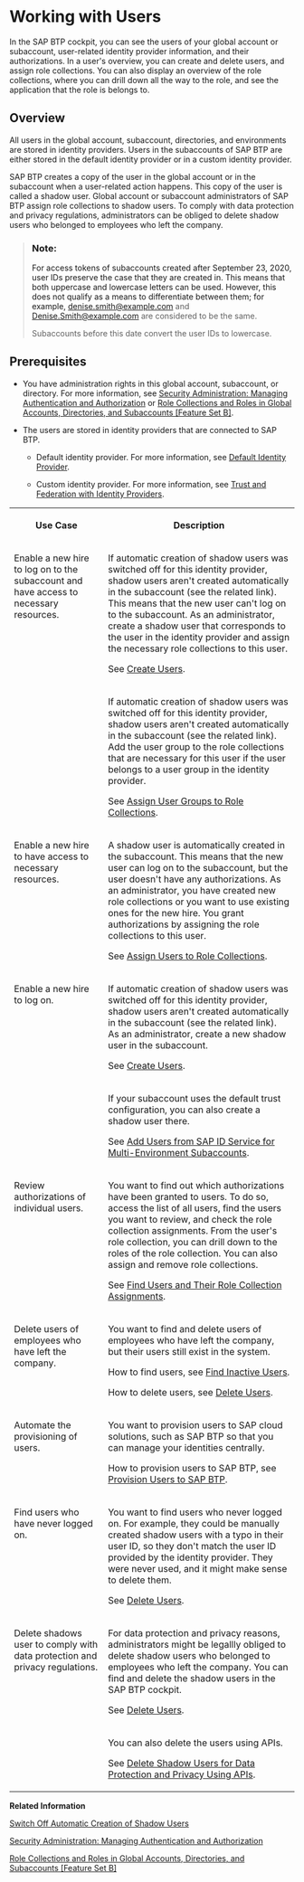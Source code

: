 <!-- loio2c91f88e60ea4677a076212085b42d02 -->

# Working with Users

In the SAP BTP cockpit, you can see the users of your global account or subaccount, user-related identity provider information, and their authorizations. In a user's overview, you can create and delete users, and assign role collections. You can also display an overview of the role collections, where you can drill down all the way to the role, and see the application that the role is belongs to.



<a name="loio2c91f88e60ea4677a076212085b42d02__section_zly_111_2nb"/>

## Overview

All users in the global account, subaccount, directories, and environments are stored in identity providers. Users in the subaccounts of SAP BTP are either stored in the default identity provider or in a custom identity provider.

SAP BTP creates a copy of the user in the global account or in the subaccount when a user-related action happens. This copy of the user is called a shadow user. Global account or subaccount administrators of SAP BTP assign role collections to shadow users. To comply with data protection and privacy regulations, administrators can be obliged to delete shadow users who belonged to employees who left the company.

> ### Note:  
> For access tokens of subaccounts created after September 23, 2020, user IDs preserve the case that they are created in. This means that both uppercase and lowercase letters can be used. However, this does not qualify as a means to differentiate between them; for example, denise.smith@example.com and Denise.Smith@example.com are considered to be the same.
> 
> Subaccounts before this date convert the user IDs to lowercase.



<a name="loio2c91f88e60ea4677a076212085b42d02__section_vw4_bw4_qlb"/>

## Prerequisites

-   You have administration rights in this global account, subaccount, or directory. For more information, see [Security Administration: Managing Authentication and Authorization](security-administration-managing-authentication-and-authorization-1ff47b2.md) or [Role Collections and Roles in Global Accounts, Directories, and Subaccounts \[Feature Set B\]](../10-concepts/role-collections-and-roles-in-global-accounts-directories-and-subaccounts-feature-set-b-0039cf0.md).

-   The users are stored in identity providers that are connected to SAP BTP.

    -   Default identity provider. For more information, see [Default Identity Provider](default-identity-provider-d6a8db7.md).

    -   Custom identity provider. For more information, see [Trust and Federation with Identity Providers](trust-and-federation-with-identity-providers-cb1bc8f.md).






<table>
<tr>
<th valign="top">

Use Case

</th>
<th valign="top">

Description

</th>
</tr>
<tr>
<td valign="top" rowspan="2">

Enable a new hire to log on to the subaccount and have access to necessary resources.

</td>
<td valign="top">

If automatic creation of shadow users was switched off for this identity provider, shadow users aren't created automatically in the subaccount \(see the related link\). This means that the new user can't log on to the subaccount. As an administrator, create a shadow user that corresponds to the user in the identity provider and assign the necessary role collections to this user.

See [Create Users](create-users-a3bc7e8.md).

</td>
</tr>
<tr>
<td valign="top">

If automatic creation of shadow users was switched off for this identity provider, shadow users aren't created automatically in the subaccount \(see the related link\). Add the user group to the role collections that are necessary for this user if the user belongs to a user group in the identity provider.

See [Assign User Groups to Role Collections](assign-user-groups-to-role-collections-9562d9d.md).

</td>
</tr>
<tr>
<td valign="top">

Enable a new hire to have access to necessary resources.

</td>
<td valign="top">

A shadow user is automatically created in the subaccount. This means that the new user can log on to the subaccount, but the user doesn't have any authorizations. As an administrator, you have created new role collections or you want to use existing ones for the new hire. You grant authorizations by assigning the role collections to this user.

See [Assign Users to Role Collections](assign-users-to-role-collections-c576676.md).

</td>
</tr>
<tr>
<td valign="top" rowspan="2">

Enable a new hire to log on.

</td>
<td valign="top">

If automatic creation of shadow users was switched off for this identity provider, shadow users aren't created automatically in the subaccount \(see the related link\). As an administrator, create a new shadow user in the subaccount.

See [Create Users](create-users-a3bc7e8.md).

</td>
</tr>
<tr>
<td valign="top">

If your subaccount uses the default trust configuration, you can also create a shadow user there.

See [Add Users from SAP ID Service for Multi-Environment Subaccounts](add-users-from-sap-id-service-for-multi-environment-subaccounts-760ab77.md).

</td>
</tr>
<tr>
<td valign="top">

Review authorizations of individual users.

</td>
<td valign="top">

You want to find out which authorizations have been granted to users. To do so, access the list of all users, find the users you want to review, and check the role collection assignments. From the user's role collection, you can drill down to the roles of the role collection. You can also assign and remove role collections.

See [Find Users and Their Role Collection Assignments](find-users-and-their-role-collection-assignments-870533e.md).

</td>
</tr>
<tr>
<td valign="top">

Delete users of employees who have left the company.

</td>
<td valign="top">

You want to find and delete users of employees who have left the company, but their users still exist in the system.

How to find users, see [Find Inactive Users](find-inactive-users-90380a6.md).

How to delete users, see [Delete Users](delete-users-51000c2.md).

</td>
</tr>
<tr>
<td valign="top">

Automate the provisioning of users.

</td>
<td valign="top">

You want to provision users to SAP cloud solutions, such as SAP BTP so that you can manage your identities centrally.

How to provision users to SAP BTP, see [Provision Users to SAP BTP](provision-users-to-sap-btp-bb1b2f4.md).

</td>
</tr>
<tr>
<td valign="top">

Find users who have never logged on.

</td>
<td valign="top">

You want to find users who never logged on. For example, they could be manually created shadow users with a typo in their user ID, so they don't match the user ID provided by the identity provider. They were never used, and it might make sense to delete them.

See [Delete Users](delete-users-51000c2.md).

</td>
</tr>
<tr>
<td valign="top" rowspan="2">

Delete shadows user to comply with data protection and privacy regulations.

</td>
<td valign="top">

For data protection and privacy reasons, administrators might be legallly obliged to delete shadow users who belonged to employees who left the company. You can find and delete the shadow users in the SAP BTP cockpit.

See [Delete Users](delete-users-51000c2.md).

</td>
</tr>
<tr>
<td valign="top">

You can also delete the users using APIs.

See [Delete Shadow Users for Data Protection and Privacy Using APIs](../60-security/delete-shadow-users-for-data-protection-and-privacy-using-apis-eb70f16.md).

</td>
</tr>
</table>

**Related Information**  


[Switch Off Automatic Creation of Shadow Users](switch-off-automatic-creation-of-shadow-users-d852567.md "To switch off the creation of shadow users in the trust configuration of custom identity providers, administrators must explicitly allow users to log on. Administrators then have full control over who is allowed to log on.")

[Security Administration: Managing Authentication and Authorization](security-administration-managing-authentication-and-authorization-1ff47b2.md "This section describes the tasks of administrators in the Cloud Foundry environment of SAP BTP. Administrators ensure user authentication and assign authorization information to users and user groups.")

[Role Collections and Roles in Global Accounts, Directories, and Subaccounts \[Feature Set B\]](../10-concepts/role-collections-and-roles-in-global-accounts-directories-and-subaccounts-feature-set-b-0039cf0.md "In the cloud management tools feature set B, SAP BTP provides a set of role collections to set up administrator access to your global account and subaccounts.")

